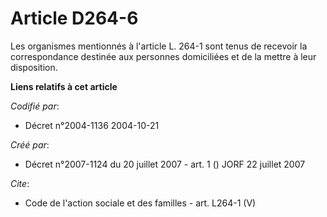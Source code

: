 # Article D264-6

Les organismes mentionnés à l'article L. 264-1 sont tenus de recevoir la correspondance destinée aux personnes domiciliées et
de la mettre à leur disposition.

**Liens relatifs à cet article**

_Codifié par_:

  - Décret n°2004-1136 2004-10-21

_Créé par_:

  - Décret n°2007-1124 du 20 juillet 2007 - art. 1 () JORF 22 juillet 2007

_Cite_:

  - Code de l'action sociale et des familles - art. L264-1 (V)
